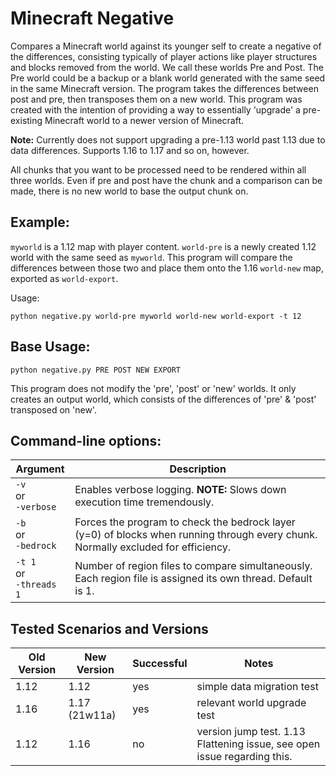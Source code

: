 # Minecraft Negative

Compares a Minecraft world against its younger self to create a negative of the differences, consisting typically of player actions like player structures and blocks removed from the world. We call these worlds Pre and Post. The Pre world could be a backup or a blank world generated with the same seed in the same Minecraft version. The program takes the differences between post and pre, then transposes them on a new world. This program was created with the intention of providing a way to essentially 'upgrade' a pre-existing Minecraft world to a newer version of Minecraft.

**Note:** Currently does not support upgrading a pre-1.13 world past 1.13 due to data differences. Supports 1.16 to 1.17 and so on, however.

All chunks that you want to be processed need to be rendered within all three worlds. Even if pre and post have the chunk and a comparison can be made, there is no new world to base the output chunk on.

## Example:

`myworld` is a 1.12 map with player content. `world-pre` is a newly created 1.12 world with the same seed as `myworld`. This program will compare the differences between those two and place them onto the 1.16 `world-new` map, exported as `world-export`.

Usage:
```
python negative.py world-pre myworld world-new world-export -t 12
```

## Base Usage:

```
python negative.py PRE POST NEW EXPORT
```

This program does not modify the 'pre', 'post' or 'new' worlds. It only creates an output world, which consists of the differences of 'pre' & 'post' transposed on 'new'.

## Command-line options:

| Argument | Description |
| --- | --- |
| `-v`<br/> or<br/> `-verbose` | Enables verbose logging. **NOTE:** Slows down execution time tremendously. |
| `-b`<br/> or<br/> `-bedrock` | Forces the program to check the bedrock layer (y=0) of blocks when running through every chunk. Normally excluded for efficiency. |
| `-t 1`<br/> or<br/> `-threads 1` | Number of region files to compare simultaneously. Each region file is assigned its own thread. Default is 1.  |

## Tested Scenarios and Versions

| Old Version | New Version | Successful | Notes |
| --- | --- | --- | --- |
| 1.12 | 1.12 | yes | simple data migration test |
| 1.16 | 1.17 (21w11a) | yes | relevant world upgrade test |
| 1.12 | 1.16 | no | version jump test. 1.13 Flattening issue, see open issue regarding this. |
